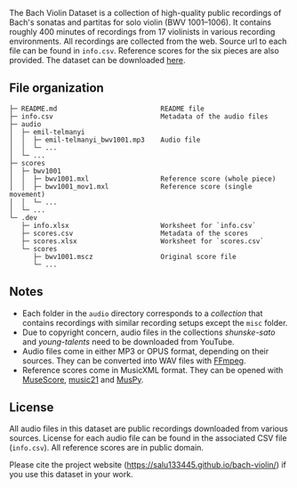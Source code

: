 The Bach Violin Dataset is a collection of high-quality public recordings of Bach's sonatas and partitas for solo violin (BWV 1001–1006). It contains roughly 400 minutes of recordings from 17 violinists in various recording environments. All recordings are collected from the web. Source url to each file can be found in `info.csv`. Reference scores for the six pieces are also provided. The dataset can be downloaded [here](https://github.com/salu133445/bach-violin/releases).

## File organization

```text
├─ README.md                          README file
├─ info.csv                           Metadata of the audio files
├─ audio
│  ├─ emil-telmanyi
│  │  ├─ emil-telmanyi_bwv1001.mp3    Audio file
│  │  └─ ...
│  └─ ...
├─ scores
│  ├─ bwv1001
│  │  ├─ bwv1001.mxl                  Reference score (whole piece)
│  │  ├─ bwv1001_mov1.mxl             Reference score (single movement)
│  │  └─ ...
│  └─ ...
└─ .dev
   ├─ info.xlsx                       Worksheet for `info.csv`
   ├─ scores.csv                      Metadata of the scores
   ├─ scores.xlsx                     Worksheet for `scores.csv`
   └─ scores
      ├─ bwv1001.mscz                 Original score file
      └─ ...
```

## Notes

- Each folder in the `audio` directory corresponds to a _collection_ that contains recordings with similar recording setups except the `misc` folder.
- Due to copyright concern, audio files in the collections _shunske-sato_ and _young-talents_ need to be downloaded from YouTube.
- Audio files come in either MP3 or OPUS format, depending on their sources. They can be converted into WAV files with [FFmpeg](http://ffmpeg.org/).
- Reference scores come in MusicXML format. They can be opened with [MuseScore](https://musescore.org/), [music21](https://web.mit.edu/music21/) and [MusPy](https://salu133445.github.io/muspy/).

## License

All audio files in this dataset are public recordings downloaded from various
sources. License for each audio file can be found in the associated CSV file
(`info.csv`). All reference scores are in public domain.

Please cite the project website (<https://salu133445.github.io/bach-violin/>) if you use this dataset in your work.
